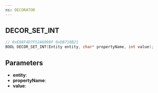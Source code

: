 ```yaml
---
ns: DECORATOR
---
```

## DECOR_SET_INT

```c
// 0xE88F4D7F52A6090F 0xDB718B21
BOOL DECOR_SET_INT(Entity entity, char* propertyName, int value);
```

## Parameters
* **entity**:
* **propertyName**:
* **value**:
